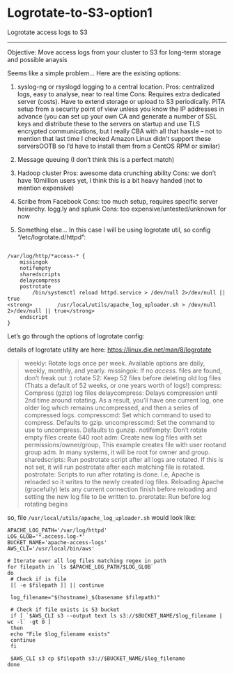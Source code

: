 # Logrotate-to-S3-option1
Logrotate access logs to S3

---
Objective: Move access logs from your cluster to S3 for long-term storage and possible anaysis

Seems like a simple problem...  Here are the existing options:

1. syslog-ng or rsyslogd logging to a central location.
Pros: centralized logs, easy to analyse, near to real time
Cons: Requires extra dedicated server (costs). Have to extend storage or upload to S3 periodically. PITA setup from a security point of view unless you know the IP addresses in advance (you can set up your own CA and generate a number of SSL keys and distribute these to the servers on startup and use TLS encrypted communications, but I really CBA with all that hassle – not to mention that last time I checked Amazon Linux didn’t support these serversOOTB so I’d have to install them from a CentOS RPM or similar)

2. Message queuing
(I don’t think this is a perfect match)

3. Hadoop cluster
Pros: awesome data crunching ability
Cons: we don’t have 10million users yet, I think this is a bit heavy handed (not to mention expensive)

4. Scribe from Facebook
Cons: too much setup, requires specific server heirarchy.
logg.ly and splunk
Cons: too expensive/untested/unknown for now

5. Something else…
In this case I will be using logrotate util, so config “/etc/logrotate.d/httpd”:

```

/var/log/http/*access-* {
    missingok
    notifempty
    sharedscripts
    delaycompress
    postrotate
        /bin/systemctl reload httpd.service > /dev/null 2>/dev/null || true
<strong>        /usr/local/utils/apache_log_uploader.sh > /dev/null 2>/dev/null || true</strong>
    endscript
}

```


Let’s go through the options of logrotate config:

details of logrotate utility are here: https://linux.die.net/man/8/logrotate

> weekly: Rotate logs once per week. Available options are daily, weekly, monthly, and yearly.
> missingok: If no *access.* files are found, don’t freak out :)
> rotate 52: Keep 52 files before deleting old log files (Thats a default of 52 weeks, or one years worth of logs!)
> compress: Compress (gzip) log files
delaycompress: Delays compression until 2nd time around rotating. As a result, you’ll have one current log, one older log which remains uncompressed, and then a series of compressed logs.
compresscmd: Set which command to used to compress. Defaults to gzip.
uncompresscmd: Set the command to use to uncompress. Defaults to gunzip.
> notifempty: Don’t rotate empty files
> create 640 root adm: Create new log files with set permissions/owner/group, This example creates file with user rootand group adm. In many systems, it will be root for owner and group.
> sharedscripts: Run postrotate script after all logs are rotated. If this is not set, it will run postrotate after each matching file is rotated.
> postrotate: Scripts to run after rotating is done. I.e, Apache is reloaded so it writes to the newly created log files. Reloading Apache (gracefully) lets any current connection finish before reloading and setting the new log file to be written to.
> prerotate: Run before log rotating begins


so, file `/usr/local/utils/apache_log_uploader.sh` would look like:

```
APACHE_LOG_PATH='/var/log/httpd'
LOG_GLOB='*.access.log-*'
BUCKET_NAME='apache-access-logs'
AWS_CLI='/usr/local/bin/aws'
 
# Iterate over all log files matching regex in path
for filepath in `ls $APACHE_LOG_PATH/$LOG_GLOB`
do
 # Check if is file
 [[ -e $filepath ]] || continue
 
 log_filename="$(hostname)_$(basename $filepath)"
 
 # Check if file exists is S3 bucket
 if [ `$AWS_CLI s3 --output text ls s3://$BUCKET_NAME/$log_filename | wc -l` -gt 0 ]
 then
 echo "File $log_filename exists"
 continue
 fi
 
 $AWS_CLI s3 cp $filepath s3://$BUCKET_NAME/$log_filename
done

```




